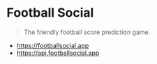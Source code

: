 # Football Social

> The friendly football score prediction game.

- https://footballsocial.app
- https://api.footballsocial.app
